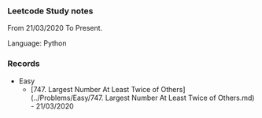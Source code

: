 ### Leetcode Study notes

From 21/03/2020 To Present.

Language: Python

### Records

* Easy
    * [747. Largest Number At Least Twice of Others](../Problems/Easy/747. Largest Number At Least Twice of Others.md) - 21/03/2020